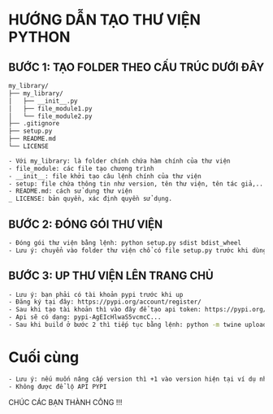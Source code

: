 # HƯỚNG DẪN TẠO THƯ VIỆN PYTHON 

## BƯỚC 1: TẠO FOLDER THEO CẤU TRÚC DƯỚI ĐÂY

```bash
my_library/
├── my_library/
│   ├── __init__.py
│   ├── file_module1.py
│   └── file_module2.py
├── .gitignore 
├── setup.py
├── README.md
└── LICENSE

- Với my_library: là folder chính chứa hàm chính của thư viện
- file_module: các file tạo chương trình 
- __init__: file khởi tạo câu lệnh chính của thư viện
- setup: file chứa thông tin như version, tên thư viện, tên tác giả,...
- README.md: cách sử dụng thư viện 
_ LICENSE: bản quyền, xác định quyền sử dụng.
```

## BƯỚC 2: ĐÓNG GÓI THƯ VIỆN 

```bash
- Đóng gói thư viện bằng lệnh: python setup.py sdist bdist_wheel
- Lưu ý: chuyển vào folder thư viện chổ có file setup.py trước khi dùng lệnh
```

## BƯỚC 3: UP THƯ VIỆN LÊN TRANG CHỦ 

```bash
- Lưu ý: bạn phải có tài khoản pypi trước khi up 
- Đăng ký tại đây: https://pypi.org/account/register/
- Sau khi tạo tài khoản thì vào đây để tạo api token: https://pypi.org/manage/account/ 
- Api sẽ có dạng: pypi-AgEIcHlwaS5vcmcC...
- Sau khi build ở bước 2 thì tiếp tục bằng lệnh: python -m twine upload dist/* --username __token__ --password <API_token_của_bạn>
```

# Cuối cùng 
```bash
- Lưu ý: nếu muốn nâng cấp version thì +1 vào version hiện tại ví dụ như 0.2.1 thành 0.2.2 thay lẫn trong file 'setup' và 'init'
- Không được để lộ API PYPI
```
CHÚC CÁC BẠN THÀNH CÔNG !!!
